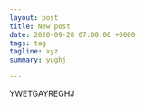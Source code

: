 ```yaml
---
layout: post
title: New post
date: 2020-09-28 07:00:00 +0000
tags: tag
tagline: xyz
summary: yughj

---
```

YWETGAYREGHJ